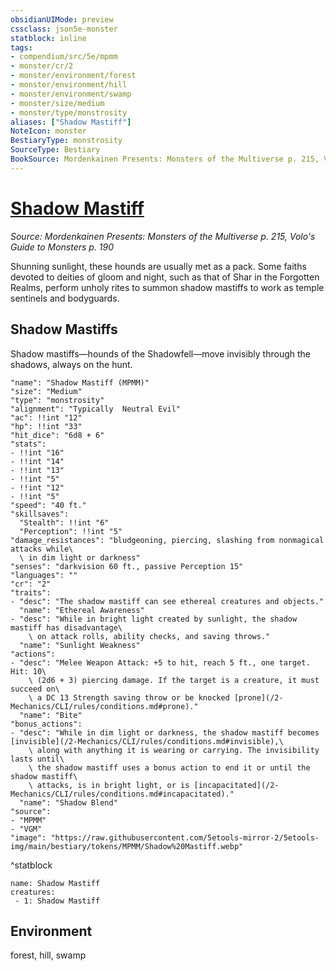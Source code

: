 ```yaml
---
obsidianUIMode: preview
cssclass: json5e-monster
statblock: inline
tags:
- compendium/src/5e/mpmm
- monster/cr/2
- monster/environment/forest
- monster/environment/hill
- monster/environment/swamp
- monster/size/medium
- monster/type/monstrosity
aliases: ["Shadow Mastiff"]
NoteIcon: monster
BestiaryType: monstrosity
SourceType: Bestiary
BookSource: Mordenkainen Presents: Monsters of the Multiverse p. 215, Volo's Guide to Monsters p. 190
---
```

# [Shadow Mastiff](2-Mechanics\CLI\bestiary\monstrosity/shadow-mastiff-mpmm.md)
*Source: Mordenkainen Presents: Monsters of the Multiverse p. 215, Volo's Guide to Monsters p. 190*  

Shunning sunlight, these hounds are usually met as a pack. Some faiths devoted to deities of gloom and night, such as that of Shar in the Forgotten Realms, perform unholy rites to summon shadow mastiffs to work as temple sentinels and bodyguards.

## Shadow Mastiffs

Shadow mastiffs—hounds of the Shadowfell—move invisibly through the shadows, always on the hunt.

```statblock
"name": "Shadow Mastiff (MPMM)"
"size": "Medium"
"type": "monstrosity"
"alignment": "Typically  Neutral Evil"
"ac": !!int "12"
"hp": !!int "33"
"hit_dice": "6d8 + 6"
"stats":
- !!int "16"
- !!int "14"
- !!int "13"
- !!int "5"
- !!int "12"
- !!int "5"
"speed": "40 ft."
"skillsaves":
  "Stealth": !!int "6"
  "Perception": !!int "5"
"damage_resistances": "bludgeoning, piercing, slashing from nonmagical attacks while\
  \ in dim light or darkness"
"senses": "darkvision 60 ft., passive Perception 15"
"languages": ""
"cr": "2"
"traits":
- "desc": "The shadow mastiff can see ethereal creatures and objects."
  "name": "Ethereal Awareness"
- "desc": "While in bright light created by sunlight, the shadow mastiff has disadvantage\
    \ on attack rolls, ability checks, and saving throws."
  "name": "Sunlight Weakness"
"actions":
- "desc": "Melee Weapon Attack: +5 to hit, reach 5 ft., one target. Hit: 10\
    \ (2d6 + 3) piercing damage. If the target is a creature, it must succeed on\
    \ a DC 13 Strength saving throw or be knocked [prone](/2-Mechanics/CLI/rules/conditions.md#prone)."
  "name": "Bite"
"bonus_actions":
- "desc": "While in dim light or darkness, the shadow mastiff becomes [invisible](/2-Mechanics/CLI/rules/conditions.md#invisible),\
    \ along with anything it is wearing or carrying. The invisibility lasts until\
    \ the shadow mastiff uses a bonus action to end it or until the shadow mastiff\
    \ attacks, is in bright light, or is [incapacitated](/2-Mechanics/CLI/rules/conditions.md#incapacitated)."
  "name": "Shadow Blend"
"source":
- "MPMM"
- "VGM"
"image": "https://raw.githubusercontent.com/5etools-mirror-2/5etools-img/main/bestiary/tokens/MPMM/Shadow%20Mastiff.webp"
```
^statblock

```encounter-table
name: Shadow Mastiff
creatures:
 - 1: Shadow Mastiff
```

## Environment

forest, hill, swamp